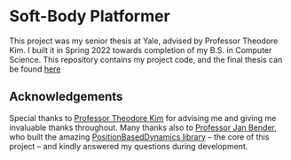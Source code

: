 # Soft-Body Platformer
This project was my senior thesis at Yale, advised by Professor Theodore Kim. I built it in Spring 2022 towards completion of my B.S. in Computer Science. This repository contains my project code, and the final thesis can be found [here](/Senior_Thesis.pdf)



## Acknowledgements

Special thanks to [Professor Theodore Kim](https://www.tkim.graphics/) for advising me and giving me invaluable thanks throughout. Many thanks also to [Professor Jan Bender](https://animation.rwth-aachen.de/person/1/), who built the amazing [PositionBasedDynamics library](https://github.com/InteractiveComputerGraphics/PositionBasedDynamics) – the core of this project – and kindly answered my questions during development.
